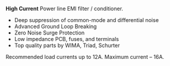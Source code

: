 **High Current** Power line EMI filter / conditioner.

- Deep suppression of common-mode and differential noise
- Advanced Ground Loop Breaking
- Zero Noise Surge Protection
- Low impedance PCB, fuses, and terminals
- Top quality parts by WIMA, Triad, Schurter

Recommended load currents up to 12A. Maximum current – 16A.